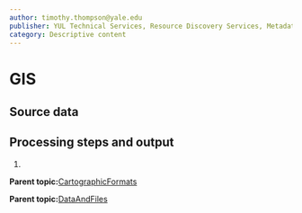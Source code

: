 ```yaml
---
author: timothy.thompson@yale.edu
publisher: YUL Technical Services, Resource Discovery Services, Metadata Services Unit
category: Descriptive content
---
```


# GIS

## Source data

## Processing steps and output

1.  
**Parent topic:**[CartographicFormats](../../concepts/supertypes/cartographicformats.md)

**Parent topic:**[DataAndFiles](../../concepts/supertypes/dataandfiles.md)

